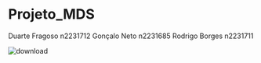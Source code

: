 # Projeto_MDS



Duarte Fragoso n2231712
Gonçalo Neto n2231685
Rodrigo Borges n2231711

![download](https://github.com/RodrigoBorges922/Projeto_MDS/assets/145819139/a393caf0-5bf6-4fec-95d3-0dde07e0129a)
